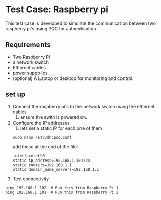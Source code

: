 # Test Case: Raspberry pi

This test case is developed to simulate the communication between two raspberry pi's using PQC for authentication

## Requirements

- Two Raspberry PI
- a network switch
- Ethernet cables
- power suppplies
- (optional) A Laptop or desktop for monitoring and control.

## set up

1. Connect the raspberry pi's to the network switch using the ethernet cables
   1. ensure the swith is powered on.
2. Configure the IP addresses
   1. lets set a static IP for each one of them
   ```
   sudo nano /etc/dhcpcd.conf
   ```
   add these at the end of the file:
   ```
   interface eth0
   static ip_address=192.168.1.101/24
   static routers=192.168.1.1
   static domain_name_servers=192.168.1.1
   ```
3. Test connectivity

```
ping 192.168.1.102  # Run this from Raspberry Pi 1
ping 192.168.1.101  # Run this from Raspberry Pi 2
```
